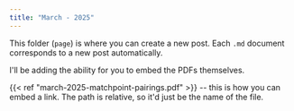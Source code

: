```yaml
---
title: "March - 2025"
---
```


This folder (`page`) is where you can create a new post. Each `.md` document corresponds to a new post automatically.

I'll be adding the ability for you to embed the PDFs themselves.

{{< ref "march-2025-matchpoint-pairings.pdf" >}} -- this is how you can embed a link. The path is relative, so it'd just be the name of the file.
